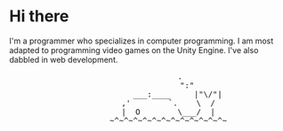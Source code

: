 


<h1> Hi there </h1>
<p>I'm a programmer who specializes in computer programming.
I am most adapted to programming video games on the Unity Engine.
I've also dabbled in web development.</p>
<div align = "center">
    <pre>
             .
                ":"
            ___:____     |"\/"|
        ,'        `.    \  /
        |  O        \___/  |
        ~^~^~^~^~^~^~^~^~^~^~^~^~
    </pre>
</div>
